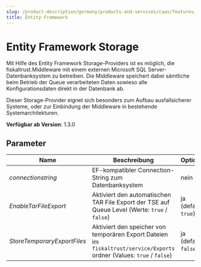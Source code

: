 ```yaml
---
slug: /product-description/germany/products-and-services/caas/features/databases/ef
title: Entity Framework
---
```


# Entity Framework Storage

Mit Hilfe des Entity Framework Storage-Providers ist es möglich, die fiskaltrust.Middleware mit einem externen Microsoft SQL Server-Datenbanksystem zu betreiben. Die Middleware speichert dabei sämtliche beim Betrieb der Queue verarbeiteten Daten sowieso alle Konfigurationsdaten direkt in der Datenbank ab. 

Dieser Storage-Provider eignet sich besonders zum Aufbau ausfallsicherer Systeme, oder zur Einbindung der Middleware in bestehende Systemarchitekturen.

**Verfügbar ab Version**: 1.3.0

## Parameter

| Name                        | Beschreibung                                                                                                            | Optional              |
| --------------------------- | ----------------------------------------------------------------------------------------------------------------------- | --------------------- |
| _connectionstring_          | EF-kompatibler Connection-String zum Datenbanksystem                                                                    | nein                  |
| _EnableTarFileExport_       | Aktiviert den automatischen TAR File Export der TSE auf Queue Level (Werte: `true` / `false`)                           | ja (default: `true`)  |
| _StoreTemporaryExportFiles_ | Aktiviert den speicher von temporären Export Dateien im `fiskaltrust/service/Exports` ordner (Values: `true` / `false`) | ja (default: `false`) |
